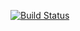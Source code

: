 [![Build Status](https://travis-ci.org/westre/Petje-op.svg?branch=master)](https://travis-ci.org/westre/Petje-op)
